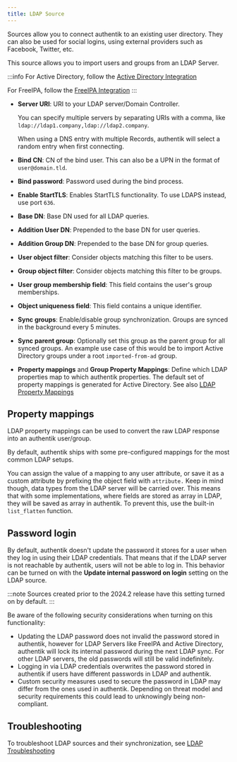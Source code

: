 ```yaml
---
title: LDAP Source
---
```


Sources allow you to connect authentik to an existing user directory. They can also be used for social logins, using external providers such as Facebook, Twitter, etc.

This source allows you to import users and groups from an LDAP Server.

:::info
For Active Directory, follow the [Active Directory Integration](../active-directory/)

For FreeIPA, follow the [FreeIPA Integration](../freeipa/)
:::

-   **Server URI**: URI to your LDAP server/Domain Controller.

    You can specify multiple servers by separating URIs with a comma, like `ldap://ldap1.company,ldap://ldap2.company`.

    When using a DNS entry with multiple Records, authentik will select a random entry when first connecting.

-   **Bind CN**: CN of the bind user. This can also be a UPN in the format of `user@domain.tld`.
-   **Bind password**: Password used during the bind process.
-   **Enable StartTLS**: Enables StartTLS functionality. To use LDAPS instead, use port `636`.
-   **Base DN**: Base DN used for all LDAP queries.
-   **Addition User DN**: Prepended to the base DN for user queries.
-   **Addition Group DN**: Prepended to the base DN for group queries.
-   **User object filter**: Consider objects matching this filter to be users.
-   **Group object filter**: Consider objects matching this filter to be groups.
-   **User group membership field**: This field contains the user's group memberships.
-   **Object uniqueness field**: This field contains a unique identifier.
-   **Sync groups**: Enable/disable group synchronization. Groups are synced in the background every 5 minutes.
-   **Sync parent group**: Optionally set this group as the parent group for all synced groups. An example use case of this would be to import Active Directory groups under a root `imported-from-ad` group.
-   **Property mappings** and **Group Property Mappings**: Define which LDAP properties map to which authentik properties. The default set of property mappings is generated for Active Directory. See also [LDAP Property Mappings](../../../docs/property-mappings/#ldap-property-mapping)

## Property mappings

LDAP property mappings can be used to convert the raw LDAP response into an authentik user/group.

By default, authentik ships with some pre-configured mappings for the most common LDAP setups.

You can assign the value of a mapping to any user attribute, or save it as a custom attribute by prefixing the object field with `attribute.` Keep in mind though, data types from the LDAP server will be carried over. This means that with some implementations, where fields are stored as array in LDAP, they will be saved as array in authentik. To prevent this, use the built-in `list_flatten` function.

## Password login

By default, authentik doesn't update the password it stores for a user when they log in using their LDAP credentials. That means that if the LDAP server is not reachable by authentik, users will not be able to log in. This behavior can be turned on with the **Update internal password on login** setting on the LDAP source.

:::note
Sources created prior to the 2024.2 release have this setting turned on by default.
:::

Be aware of the following security considerations when turning on this functionality:

-   Updating the LDAP password does not invalid the password stored in authentik, however for LDAP Servers like FreeIPA and Active Directory, authentik will lock its internal password during the next LDAP sync. For other LDAP servers, the old passwords will still be valid indefinitely.
-   Logging in via LDAP credentials overwrites the password stored in authentik if users have different passwords in LDAP and authentik.
-   Custom security measures used to secure the password in LDAP may differ from the ones used in authentik. Depending on threat model and security requirements this could lead to unknowingly being non-compliant.

## Troubleshooting

To troubleshoot LDAP sources and their synchronization, see [LDAP Troubleshooting](../../../docs/troubleshooting/ldap_source)
